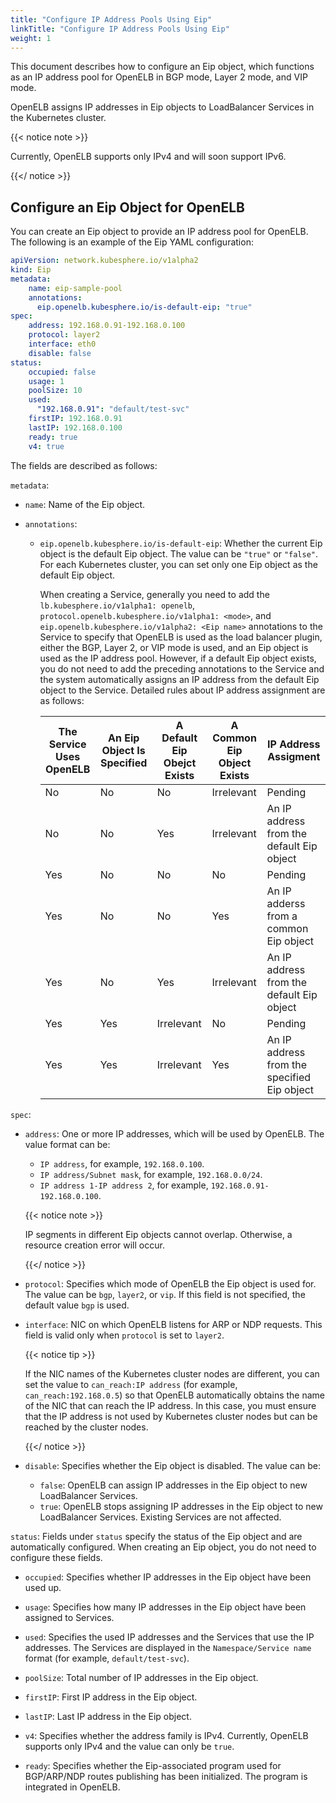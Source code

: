 ```yaml
---
title: "Configure IP Address Pools Using Eip"
linkTitle: "Configure IP Address Pools Using Eip"
weight: 1
---
```


This document describes how to configure an Eip object, which functions as an IP address pool for OpenELB in BGP mode, Layer 2 mode, and VIP mode.

OpenELB assigns IP addresses in Eip objects to LoadBalancer Services in the Kubernetes cluster.

{{< notice note >}}

Currently, OpenELB supports only IPv4 and will soon support IPv6.

{{</ notice >}}

## Configure an Eip Object for OpenELB

You can create an Eip object to provide an IP address pool for OpenELB. The following is an example of the Eip YAML configuration:

```yaml
apiVersion: network.kubesphere.io/v1alpha2
kind: Eip
metadata:
    name: eip-sample-pool
    annotations:
      eip.openelb.kubesphere.io/is-default-eip: "true"
spec:
    address: 192.168.0.91-192.168.0.100
    protocol: layer2
    interface: eth0
    disable: false
status:
    occupied: false
    usage: 1
    poolSize: 10
    used: 
      "192.168.0.91": "default/test-svc"
    firstIP: 192.168.0.91
    lastIP: 192.168.0.100
    ready: true
    v4: true
```

The fields are described as follows:

`metadata`:

* `name`: Name of the Eip object.

* `annotations`:

  * `eip.openelb.kubesphere.io/is-default-eip`: Whether the current Eip object is the default Eip object. The value can be `"true"` or `"false"`. For each Kubernetes cluster, you can set only one Eip object as the default Eip object.
  
    When creating a Service, generally you need to add the `lb.kubesphere.io/v1alpha1: openelb`, `protocol.openelb.kubesphere.io/v1alpha1: <mode>`, and `eip.openelb.kubesphere.io/v1alpha2: <Eip name>` annotations to the Service to specify that OpenELB is used as the load balancer plugin, either the BGP, Layer 2, or VIP mode is used, and an Eip object is used as the IP address pool. However, if a default Eip object exists, you do not need to add the preceding annotations to the Service and the system automatically assigns an IP address from the default Eip object to the Service. Detailed rules about IP address assignment are as follows:

    |The Service Uses OpenELB|An Eip Object Is Specified|A Default Eip Obejct Exists|A Common Eip Object Exists|IP Address Assigment|
    |-|-|-|-|-|
    |No|No|No|Irrelevant|Pending|
    |No|No|Yes|Irrelevant|An IP address from the default Eip object|
    |Yes|No|No|No|Pending|
    |Yes|No|No|Yes|An IP adderss from a common Eip object|
    |Yes|No|Yes|Irrelevant|An IP address from the default Eip object|
    |Yes|Yes|Irrelevant|No|Pending|
    |Yes|Yes|Irrelevant|Yes|An IP address from the specified Eip object|

`spec`:

* `address`: One or more IP addresses, which will be used by OpenELB. The value format can be:
  
  * `IP address`, for example, `192.168.0.100`.
  * `IP address/Subnet mask`, for example, `192.168.0.0/24`.
  * `IP address 1-IP address 2`, for example, `192.168.0.91-192.168.0.100`.
  
  
  {{< notice note >}}
  
  IP segments in different Eip objects cannot overlap. Otherwise, a resource creation error will occur.
  
  {{</ notice >}}


* `protocol`: Specifies which mode of OpenELB the Eip object is used for. The value can be `bgp`, `layer2`, or `vip`. If this field is not specified, the default value `bgp` is used.

* `interface`: NIC on which OpenELB listens for ARP or NDP requests. This field is valid only when `protocol` is set to `layer2`.

  {{< notice tip >}}

  If the NIC names of the Kubernetes cluster nodes are different, you can set the value to `can_reach:IP address` (for example, `can_reach:192.168.0.5`) so that OpenELB automatically obtains the name of the NIC that can reach the IP address. In this case, you must ensure that the IP address is not used by Kubernetes cluster nodes but can be reached by the cluster nodes.

  {{</ notice >}}

* `disable`: Specifies whether the Eip object is disabled. The value can be:
  
  * `false`: OpenELB can assign IP addresses in the Eip object to new LoadBalancer Services.
  * `true`: OpenELB stops assigning IP addresses in the Eip object to new LoadBalancer Services. Existing Services are not affected.

`status`: Fields under `status` specify the status of the Eip object and are automatically configured. When creating an Eip object, you do not need to configure these fields.

* `occupied`: Specifies whether IP addresses in the Eip object have been used up.

* `usage`: Specifies how many IP addresses in the Eip object have been assigned to Services.
* `used`: Specifies the used IP addresses and the Services that use the IP addresses. The Services are displayed in the `Namespace/Service name` format (for example, `default/test-svc`).

* `poolSize`: Total number of IP addresses in the Eip object.

* `firstIP`: First IP address in the Eip object.

* `lastIP`: Last IP address in the Eip object.

* `v4`: Specifies whether the address family is IPv4. Currently, OpenELB supports only IPv4 and the value can only be `true`.

* `ready`: Specifies whether the Eip-associated program used for BGP/ARP/NDP routes publishing has been initialized. The program is integrated in OpenELB.
